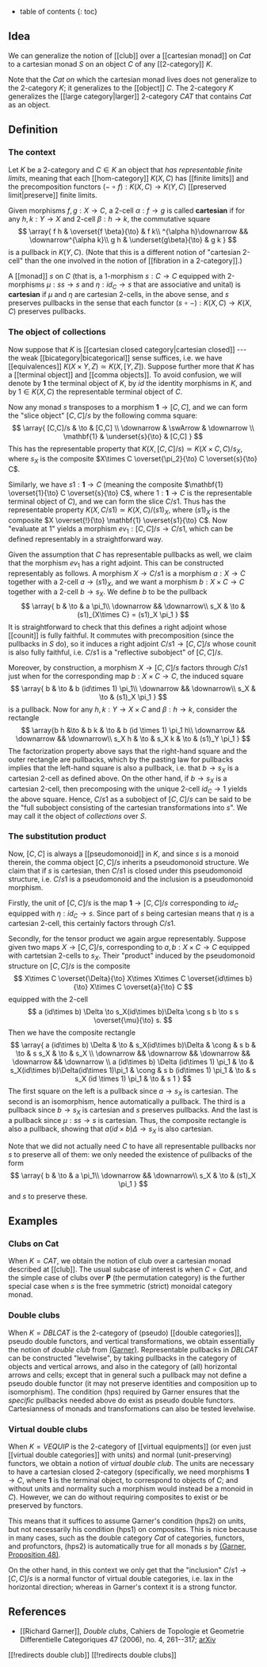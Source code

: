* table of contents
{: toc}

## Idea

We can generalize the notion of [[club]] over a [[cartesian monad]] on $Cat$ to a cartesian monad $S$ on an object $C$ of any [[2-category]] $K$.

Note that the $Cat$ *on* which the cartesian monad lives does not generalize to the 2-category $K$; it generalizes to the [[object]] $C$.  The 2-category $K$ generalizes the [[large category|larger]] 2-category $CAT$ that contains $Cat$ as an object.

## Definition

### The context

Let $K$ be a 2-category and $C\in K$ an object that *has representable finite limits*, meaning that each [[hom-category]] $K(X,C)$ has [[finite limits]] and the precomposition functors $(-\circ f) : K(X,C) \to K(Y,C)$ [[preserved limit|preserve]] finite limits.

Given morphisms $f,g:X\to C$, a 2-cell $\alpha:f\to g$ is called **cartesian** if for any $h,k:Y\to X$ and 2-cell $\beta:h\to k$, the commutative square
$$ \array{ f h & \overset{f \beta}{\to} & f k\\
  ^{\alpha h}\downarrow && \downarrow^{\alpha k}\\
  g h & \underset{g\beta}{\to} & g k } $$
is a pullback in $K(Y,C)$.  (Note that this is a different notion of "cartesian 2-cell" than the one involved in the notion of [[fibration in a 2-category]].)

A [[monad]] $s$ on $C$ (that is, a 1-morphism $s:C\to C$ equipped with 2-morphisms $\mu : s s\to s$ and $\eta : id_C \to s$ that are associative and unital) is **cartesian** if $\mu$ and $\eta$ are cartesian 2-cells, in the above sense, and $s$ preserves pullbacks in the sense that each functor $(s\circ -):K(X,C) \to K(X,C)$ preserves pullbacks.

### The object of collections

Now suppose that $K$ is [[cartesian closed category|cartesian closed]] --- the weak [[bicategory|bicategorical]] sense suffices, i.e. we have [[equivalences]] $K(X\times Y,Z) \simeq K(X,[Y,Z])$.  Suppose further more that $K$ has a [[terminal object]] and [[comma objects]].  To avoid confusion, we will denote by $\mathbf{1}$ the terminal object of $K$, by $id$  the identity morphisms in $K$, and by $1\in K(X,C)$ the representable terminal object of $C$.

Now any monad $s$ transposes to a morphism $\mathbf{1}\to [C,C]$, and we can form the "slice object" $[C,C]/s$ by the following comma square:
$$ \array{ [C,C]/s & \to & [C,C] \\
  \downarrow & \swArrow & \downarrow \\
  \mathbf{1} & \underset{s}{\to} & [C,C] } $$
This has the representable property that $K(X,[C,C]/s) \simeq K(X\times C,C)/s_X$, where $s_X$ is the composite $X\times C \overset{\pi_2}{\to} C \overset{s}{\to} C$.

Similarly, we have $s 1 : \mathbf{1} \to C$ (meaning the composite $\mathbf{1} \overset{1}{\to} C \overset{s}{\to} C$, where $1:\mathbf{1}\to C$ is the representable terminal object of $C$), and we can form the slice $C/s1$.  Thus has the representable property $K(X,C/s1) \simeq K(X,C)/(s1)_X$, where $(s1)_X$ is the composite $X \overset{!}{\to} \mathbf{1} \overset{s1}{\to} C$.  Now "evaluate at 1" yields a morphism $ev_1:[C,C]/s \to C/s1$, which can be defined representably in a straightforward way.

Given the assumption that $C$ has representable pullbacks as well, we claim that the morphism $ev_1$ has a right adjoint.  This can be constructed representably as follows.  A morphism $X\to C/s1$ is a morphism $a:X\to C$ together with a 2-cell $a \to (s1)_X$, and we want a morphism $b:X\times C\to C$ together with a 2-cell $b \to s_X$.  We define $b$ to be the pullback
$$ \array{ b & \to & a \pi_1\\
  \downarrow && \downarrow\\
  s_X & \to & (s1)_{X\times C} = (s1)_X \pi_1 } $$
It is straightforward to check that this defines a right adjoint whose [[counit]] is fully faithful.  It commutes with precomposition (since the pullbacks in $S$ do), so it induces a right adjoint $C/s1 \to [C,C]/s$ whose counit is also fully faithful, i.e. $C/s1$ is a "reflective subobject" of $[C,C]/s$.

Moreover, by construction, a morphism $X\to [C,C]/s$ factors through $C/s1$ just when for the corresponding map $b:X\times C\to C$, the induced square
$$ \array{ b & \to & b (id\times 1) \pi_1\\
  \downarrow && \downarrow\\
  s_X & \to & (s1)_X \pi_1 } $$
is a pullback.  Now for any $h,k:Y\to X\times C$ and $\beta:h\to k$, consider the rectangle
$$ \array{b h &\to & b k & \to & b (id \times 1) \pi_1 h\\
  \downarrow && \downarrow && \downarrow\\
  s_X h & \to & s_X k & \to & (s1)_Y \pi_1 } $$
The factorization property above says that the right-hand square and the outer rectangle are pullbacks, which by the pasting law for pullbacks implies that the left-hand square is also a pullback, i.e. that $b\to s_X$ is a cartesian 2-cell as defined above.  On the other hand, if $b\to s_X$ is a cartesian 2-cell, then precomposing with the unique 2-cell $id_C \to 1$ yields the above square.  Hence, $C/s1$ as a subobject of $[C,C]/s$ can be said to be the "full subobject consisting of the cartesian transformations into $s$".  We may call it the object of *collections* over $S$.

### The substitution product

Now, $[C,C]$ is always a [[pseudomonoid]] in $K$, and since $s$ is a monoid therein, the comma object $[C,C]/s$ inherits a pseudomonoid structure.  We claim that if $s$ is cartesian, then $C/s1$ is closed under this pseudomonoid structure, i.e. $C/s1$ is a pseudomonoid and the inclusion is a pseudomonoid morphism.

Firstly, the unit of $[C,C]/s$ is the map $\mathbf{1} \to [C,C]/s$ corresponding to $id_C$ equipped with $\eta:id_C \to s$.  Since part of $s$ being cartesian means that $\eta$ is a cartesian 2-cell, this certainly factors through $C/s1$.

Secondly, for the tensor product we again argue representably.  Suppose given two maps $X\to [C,C]/s$, corresponding to $a,b:X\times C\to C$ equipped with cartetsian 2-cells to $s_X$.  Their "product" induced by the pseudomonoid structure on $[C,C]/s$ is the composite
$$ X\times C \overset{\Delta}{\to} X\times X\times C \overset{id\times b}{\to} X\times C \overset{a}{\to} C $$
equipped with the 2-cell
$$ a (id\times b) \Delta \to s_X(id\times b)\Delta \cong s b \to s s \overset{\mu}{\to} s. $$
Then we have the composite rectangle
$$ \array{
  a (id\times b) \Delta & \to &
  s_X(id\times b)\Delta & \cong &
  s b & \to &
  s s_X & \to &
  s_X \\
  \downarrow && \downarrow && \downarrow && \downarrow && \downarrow \\
  a (id\times b) \Delta (id\times 1) \pi_1 & \to &
  s_X(id\times b)\Delta(id\times 1)\pi_1 & \cong &
  s b (id\times 1) \pi_1 & \to &
  s s_X (id \times 1) \pi_1 & \to &
  s 1
} $$
The first square on the left is a pullback since $a\to s_X$ is cartesian.  The second is an isomorphism, hence automatically a pullback.  The third is a pullback since $b\to s_X$ is cartesian and $s$ preserves pullbacks.  And the last is a pullback since $\mu:s s \to s$ is cartesian.  Thus, the composite rectangle is also a pullback, showing that $a(id\times b)\Delta \to s_X$ is also cartesian.

Note that we did not actually need $C$ to have all representable pullbacks nor $s$ to preserve all of them: we only needed the existence of pullbacks of the form
$$ \array{ b & \to & a \pi_1\\
  \downarrow && \downarrow\\
  s_X & \to & (s1)_X \pi_1 } $$
and $s$ to preserve these.

## Examples

### Clubs on Cat

When $K=CAT$, we obtain the notion of club over a cartesian monad described at [[club]].  The usual subcase of interest is when $C=Cat$, and the simple case of clubs over $\mathbf{P}$ (the permutation category) is the further special case when $s$ is the free symmetric (strict) monoidal category monad.

### Double clubs

When $K=DBLCAT$ is the 2-category of (pseudo) [[double categories]], pseudo double functors, and vertical transformations, we obtain essentially the notion of *double club* from [(Garner)](#Garner).  Representable pullbacks in $DBLCAT$ can be constructed "levelwise", by taking pullbacks in the category of objects and vertical arrows, and also in the category of (all) horizontal arrows and cells; except that in general such a pullback may not define a pseudo double functor (it may not preserve identities and composition up to isomorphism).  The condition (hps) required by Garner ensures that the *specific* pullbacks needed above do exist as pseudo double functors.  Cartesianness of monads and transformations can also be tested levelwise.

### Virtual double clubs

When $K=VEQUIP$ is the 2-category of [[virtual equipments]] (or even just [[virtual double categories]] with units) and normal (unit-preserving) functors, we obtain a notion of *virtual double club*.  The units are necessary to have a cartesian closed 2-category (specifically, we need morphisms $\mathbf{1} \to C$, where $\mathbf{1}$ is the terminal object, to correspond to objects of $C$; and without units and normality such a morphism would instead be a monoid in $C$).  However, we can do without requiring composites to exist or be preserved by functors.

This means that it suffices to assume Garner's condition (hps2) on units, but not necessarily his condition (hps1) on composites.  This is nice because in many cases, such as the double category $Cat$ of categories, functors, and profunctors, (hps2) is automatically true for all monads $s$ by [(Garner, Proposition 48)](#Garner).

On the other hand, in this context we only get that the "inclusion" $C/s1 \to [C,C]/s$ is a normal functor of virtual double categories, i.e. lax in the horizontal direction; whereas in Garner's context it is a strong functor.

## References

* [[Richard Garner]], *Double clubs*, Cahiers de Topologie et Geometrie Differentielle Categoriques 47 (2006), no. 4, 261--317; [arXiv](http://arxiv.org/abs/math/0606733)

[[!redirects double club]]
[[!redirects double clubs]]
